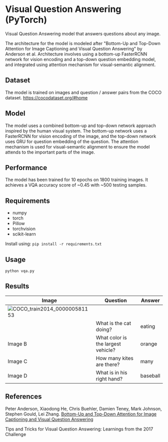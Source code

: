 # Visual Question Answering (PyTorch)

Visual Question Answering model that answers questions about any image.

The architecture for the model is modeled after "Bottom-Up and Top-Down Attention for Image Captioning and Visual Question Answering" by Anderson et al. 
Architecture involves using a bottom-up FasterRCNN network for vision encoding and a top-down question embedding model, and integrated using attention mechanism for visual-semantic alignment.

## Dataset
The model is trained on images and question / answer pairs from the COCO dataset. https://cocodataset.org/#home

## Model
The model uses a combined bottom-up and top-down network approach inspired by the human visual system. The bottom-up network uses a FasterRCNN for vision encoding of the image, and the top-down network uses GRU for question embedding of the question. The attention mechanism is used for visual-semantic alignment to ensure the model attends to the important parts of the image.


## Performance
The model has been trained for 10 epochs on 1800 training images. It achieves a VQA accuracy score of ~0.45 with ~500 testing samples.


## Requirements
* numpy
* torch
* Pillow
* torchvision
* scikit-learn

Install using: ```pip install -r requirements.txt```


## Usage

```python vqa.py```

## Results
| Image          | Question                             |   Answer   |
|----------------|--------------------------------------|------------|
| ![COCO_train2014_000000581153](https://github.com/user-attachments/assets/60f77ed9-35e4-4bcd-8fd2-32d8117d3973)
      |  What is the cat doing?              |  eating    |
| Image B        |  What color is the largest vehicle?  |  orange    |
| Image C        |  How many kites are there?           |  many      |
| Image D        |  What is in his right hand?          |  baseball  |

## References
Peter Anderson, Xiaodong He, Chris Buehler, Damien Teney, Mark Johnson, Stephen Gould, Lei Zhang. [Bottom-Up and Top-Down Attention for Image Captioning and Visual Question Answering](https://arxiv.org/pdf/1707.07998)

Tips and Tricks for Visual Question Answering: Learnings from the 2017 Challenge

